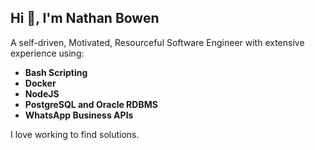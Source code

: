 <!-- - 👋 Hi, I’m @Bowen254
- 👀 I’m interested in ...
- 🌱 I’m currently learning ...
- 💞️ I’m looking to collaborate on ...
- 📫 How to reach me ... -->

<!---
Bowen254/Bowen254 is a ✨ special ✨ repository because its `README.md` (this file) appears on your GitHub profile.
You can click the Preview link to take a look at your changes.
--->


<h2 align="left">Hi 👋, I'm Nathan Bowen</h2>

<p>A self-driven, Motivated, Resourceful Software Engineer with extensive experience using: </p>
<b>
 <ul>
  <li>Bash Scripting</li>
  <li>Docker</li>
  <li>NodeJS</li>
  <li>PostgreSQL and Oracle RDBMS</li>
  <li>WhatsApp Business APIs</li>
 </ul></b>

 <p> I love working to find solutions.</p>
